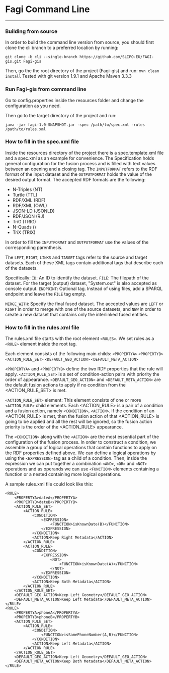 # Fagi Command Line 
___
### Building from source
In order to build the command line version from source, you should first clone the cli branch to a preferred location by running:

`git clone -b cli --single-branch https://github.com/SLIPO-EU/FAGI-gis.git Fagi-gis`

Then, go the the root directory of the project (Fagi-gis) and run:
`mvn clean install`
Tested with git version 1.9.1 and Apache Maven 3.3.3

### Run Fagi-gis from command line
Go to config.properties inside the resources folder and change the configuration as you need.

Then go to the target directory of the project and run:

`java -jar fagi-1.0-SNAPSHOT.jar -spec /path/to/spec.xml -rules /path/to/rules.xml`

### How to fill in the spec.xml file
Inside the resources directory of the project there is a spec.template.xml file and a spec.xml as an example for convenience. The Specification holds general configuration for the fusion process and is filled with text values between an opening and a closing tag. 
The `INPUTFORMAT` refers to the RDF format of the input dataset and the `OUTPUTFORMAT` holds the value of the desired output format. The accepted RDF formats are the following:

* N-Triples (NT)
* Turtle (TTL)
* RDF/XML (RDF)
* RDF/XML (OWL)
* JSON-LD (JSONLD)
* RDF/JSON (RJ)
* TriG (TRIG)
* N-Quads ()
* TriX (TRIX)

In order to fill the `INPUTFORMAT` and `OUTPUTFORMAT` use the values of the corresponding parenthesis.

The `LEFT`, `RIGHT`, `LINKS` and `TARGET` tags refer to the source and target datasets. Each of these XML tags contain additional tags that describe each of the datasets.

Specifically:
`ID`: An ID to identify the dataset.
`FILE`: The filepath of the dataset. For the target (output) dataset, "System.out" is also accepted as console output.
`ENDPOINT`: Optional tag. Instead of using files, add a SPARQL endpoint and leave the `FILE` tag empty.

`MERGE_WITH`: Specify the final fused dataset. The accepted values are `LEFT` or `RIGHT` in order to merge with one of the source datasets, and `NEW` in order to create a new dataset that contains only the interlinked fused entities. 

### How to fill in the rules.xml file

The rules.xml file starts with the root element `<RULES>`.
We set rules as a `<RULE>` element inside the root tag. 

Each <RULE> element consists of the following main childs:
`<PROPERTYA>`
`<PROPERTYB>`
`<ACTION_RULE_SET>`
`<DEFAULT_GEO_ACTION>`
`<DEFAULT_META_ACTION>`

`<PROPERTYA>` and `<PROPERTYB>` define the two RDF properties that the rule will apply.
`<ACTION_RULE_SET>` is a set of condition-action pairs with priority the order of appearance.
`<DEFAULT_GEO_ACTION>` and `<DEFAULT_META_ACTION>` are the default fusion actions to apply if no condition from the <ACTION_RULE_SET> is met.

`<ACTION_RULE_SET>` element:
This element consists of one or more `<ACTION_RULE>` child elements. 
Each <ACTION_RULE> is a pair of a condition and a fusion action, namely `<CONDITION>`, `<ACTION>`.
If the condition of an <ACTION_RULE> is met, then the fusion action of that <ACTION_RULE> is going to be applied and all the rest will be ignored, so the fusion action priority is the order of the <ACTION_RULE> appearance. 

The `<CONDITION>` along with the `<ACTION>` are the most essential part of the configuration of the fusion process. 
In order to construct a condition, we assemble a group of logical operations that contain functions to apply on the RDF properties defined above.
We can define a logical operations by using the `<EXPRESSION>` tag as a child of a condition. 
Then, inside the expression we can put together a combination `<AND>`, `<OR>` and `<NOT>` operations and as operands we can use `<FUNCTION>` elements containing a function or a nested <EXPRESSION> containing more logical operations.

A sample rules.xml file could look like this: 

<RULES>

	<RULE>
		<PROPERTYA>dateA</PROPERTYA>
		<PROPERTYB>dateB</PROPERTYB>
		<ACTION_RULE_SET>
			<ACTION_RULE>
				<CONDITION>
					<EXPRESSION>
						<FUNCTION>isKnownDate(B)</FUNCTION>
					</EXPRESSION>
				</CONDITION>
				<ACTION>Keep Right Metadata</ACTION>
			</ACTION_RULE>			
			<ACTION_RULE>
				<CONDITION>
					<EXPRESSION>
						<NOT>
							<FUNCTION>isKnownDate(A)</FUNCTION>
						</NOT>
					</EXPRESSION>
				</CONDITION>
				<ACTION>Keep Both Metadata</ACTION>
			</ACTION_RULE>		
		</ACTION_RULE_SET>
		<DEFAULT_GEO_ACTION>Keep Left Geometry</DEFAULT_GEO_ACTION>
		<DEFAULT_META_ACTION>Keep Left Metadata</DEFAULT_META_ACTION>
	</RULE>
	<RULE>
		<PROPERTYA>phoneA</PROPERTYA>
		<PROPERTYB>phoneB</PROPERTYB>
		<ACTION_RULE_SET>
			<ACTION_RULE>
				<CONDITION>
					<FUNCTION>isSamePhoneNumber(A,B)</FUNCTION>
				</CONDITION>
				<ACTION>Keep Left Metadata</ACTION>
			</ACTION_RULE>		
		</ACTION_RULE_SET>
		<DEFAULT_GEO_ACTION>Keep Left Geometry</DEFAULT_GEO_ACTION>
		<DEFAULT_META_ACTION>Keep Both Metadata</DEFAULT_META_ACTION>
	</RULE>	
	
</RULES>





